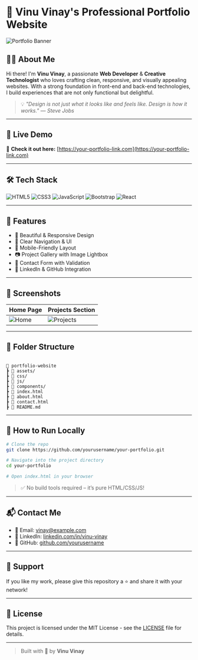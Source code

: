 # 🌟 Vinu Vinay's Professional Portfolio Website

![Portfolio Banner](https://via.placeholder.com/1200x400?text=Welcome+to+My+Portfolio) <!-- Replace with your own banner image -->

## 👨‍💻 About Me

Hi there! I'm **Vinu Vinay**, a passionate **Web Developer** & **Creative Technologist** who loves crafting clean, responsive, and visually appealing websites. With a strong foundation in front-end and back-end technologies, I build experiences that are not only functional but delightful.

> 💡 *"Design is not just what it looks like and feels like. Design is how it works."* — *Steve Jobs*

---

## 🚀 Live Demo

🔗 **Check it out here:** [https://your-portfolio-link.com](https://your-portfolio-link.com)

---

## 🛠️ Tech Stack

![HTML5](https://img.shields.io/badge/HTML5-E34F26?style=for-the-badge&logo=html5&logoColor=white)
![CSS3](https://img.shields.io/badge/CSS3-1572B6?style=for-the-badge&logo=css3&logoColor=white)
![JavaScript](https://img.shields.io/badge/JavaScript-F7DF1E?style=for-the-badge&logo=javascript&logoColor=black)
![Bootstrap](https://img.shields.io/badge/Bootstrap-563D7C?style=for-the-badge&logo=bootstrap&logoColor=white)
![React](https://img.shields.io/badge/React-20232A?style=for-the-badge&logo=react&logoColor=61DAFB)

---

## 📂 Features

- 🌈 Beautiful & Responsive Design
- 🧠 Clear Navigation & UI
- 📱 Mobile-Friendly Layout
- 📷 Project Gallery with Image Lightbox
- 📝 Contact Form with Validation
- 🔗 LinkedIn & GitHub Integration

---

## 📸 Screenshots

| Home Page | Projects Section |
|-----------|------------------|
| ![Home](https://via.placeholder.com/300x200) | ![Projects](https://via.placeholder.com/300x200) |

---

## 🧩 Folder Structure

```

📁 portfolio-website
┣ 📁 assets/
┣ 📁 css/
┣ 📁 js/
┣ 📁 components/
┣ 📄 index.html
┣ 📄 about.html
┣ 📄 contact.html
┣ 📄 README.md

````

---

## 🧪 How to Run Locally

```bash
# Clone the repo
git clone https://github.com/yourusername/your-portfolio.git

# Navigate into the project directory
cd your-portfolio

# Open index.html in your browser
````

> ✅ No build tools required – it’s pure HTML/CSS/JS!

---

## 📬 Contact Me

* 📧 Email: [vinay@example.com](mailto:vinay@example.com)
* 💼 LinkedIn: [linkedin.com/in/vinu-vinay](https://linkedin.com/in/vinu-vinay)
* 🐙 GitHub: [github.com/yourusername](https://github.com/yourusername)

---

## 💖 Support

If you like my work, please give this repository a ⭐ and share it with your network!

---

## 📝 License

This project is licensed under the MIT License - see the [LICENSE](LICENSE) file for details.

---

> Built with 💙 by **Vinu Vinay**

```
